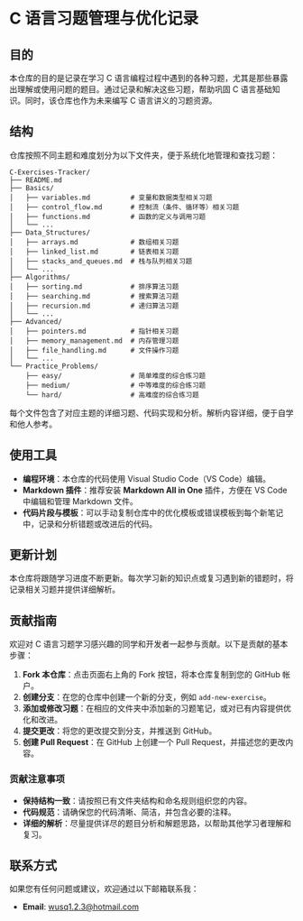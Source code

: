 # C 语言习题管理与优化记录

## 目的

本仓库的目的是记录在学习 C 语言编程过程中遇到的各种习题，尤其是那些暴露出理解或使用问题的题目。通过记录和解决这些习题，帮助巩固 C 语言基础知识。同时，该仓库也作为未来编写 C 语言讲义的习题资源。

## 结构

仓库按照不同主题和难度划分为以下文件夹，便于系统化地管理和查找习题：

```
C-Exercises-Tracker/
├── README.md
├── Basics/
│   ├── variables.md          # 变量和数据类型相关习题
│   ├── control_flow.md       # 控制流（条件、循环等）相关习题
│   ├── functions.md          # 函数的定义与调用习题
│   └── ...
├── Data_Structures/
│   ├── arrays.md             # 数组相关习题
│   ├── linked_list.md        # 链表相关习题
│   ├── stacks_and_queues.md  # 栈与队列相关习题
│   └── ...
├── Algorithms/
│   ├── sorting.md            # 排序算法习题
│   ├── searching.md          # 搜索算法习题
│   ├── recursion.md          # 递归算法习题
│   └── ...
├── Advanced/
│   ├── pointers.md           # 指针相关习题
│   ├── memory_management.md  # 内存管理习题
│   ├── file_handling.md      # 文件操作习题
│   └── ...
└── Practice_Problems/
    ├── easy/                 # 简单难度的综合练习题
    ├── medium/               # 中等难度的综合练习题
    └── hard/                 # 高难度的综合练习题
```

每个文件包含了对应主题的详细习题、代码实现和分析。解析内容详细，便于自学和他人参考。

## 使用工具

- **编程环境**：本仓库的代码使用 Visual Studio Code（VS Code）编辑。
- **Markdown 插件**：推荐安装 **Markdown All in One** 插件，方便在 VS Code 中编辑和管理 Markdown 文件。
- **代码片段与模板**：可以手动复制仓库中的优化模板或错误模板到每个新笔记中，记录和分析错题或改进后的代码。

## 更新计划

本仓库将跟随学习进度不断更新。每次学习新的知识点或复习遇到新的错题时，将记录相关习题并提供详细解析。

## 贡献指南

欢迎对 C 语言习题学习感兴趣的同学和开发者一起参与贡献。以下是贡献的基本步骤：

1. **Fork 本仓库**：点击页面右上角的 Fork 按钮，将本仓库复制到您的 GitHub 帐户。
2. **创建分支**：在您的仓库中创建一个新的分支，例如 `add-new-exercise`。
3. **添加或修改习题**：在相应的文件夹中添加新的习题笔记，或对已有内容提供优化和改进。
4. **提交更改**：将您的更改提交到分支，并推送到 GitHub。
5. **创建 Pull Request**：在 GitHub 上创建一个 Pull Request，并描述您的更改内容。

### 贡献注意事项

- **保持结构一致**：请按照已有文件夹结构和命名规则组织您的内容。
- **代码规范**：请确保您的代码清晰、简洁，并包含必要的注释。
- **详细的解析**：尽量提供详尽的题目分析和解题思路，以帮助其他学习者理解和复习。

## 联系方式

如果您有任何问题或建议，欢迎通过以下邮箱联系我：

- **Email**: [wusq1.2.3@hotmail.com](mailto:wusq1.2.3@hotmail.com)
